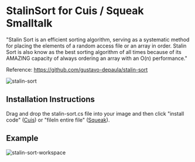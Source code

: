 # StalinSort for Cuis / Squeak Smalltalk
"Stalin Sort is an efficient sorting algorithm, serving as a systematic method for placing the elements of a random access file or an array in order. Stalin Sort is also know as the best sorting algorithm of all times because of its AMAZING capacity of always ordering an array with an O(n) performance."

Reference: https://github.com/gustavo-depaula/stalin-sort

![stalin-sort](https://github.com/thiagoslino/StalinSort/assets/1688134/59609888-f063-45a4-b3e2-472c137af4e0)

## Installation Instructions
Drag and drop the stalin-sort.cs file into your image and then click "install code" ([Cuis](https://github.com/Cuis-Smalltalk/Cuis-Smalltalk-Dev)) or "fileIn entire file" ([Squeak](https://squeak.org)).

## Example
![stalin-sort-workspace](https://github.com/thiagoslino/StalinSort/assets/1688134/d27242c4-e5e7-4e3c-bd6b-1bfa22232cf7)
